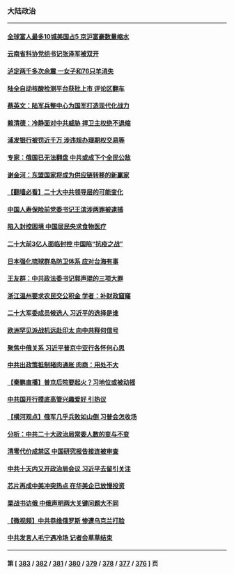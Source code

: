 ### 大陆政治
---
#### [全球富人最多10城美国占5 京沪富豪数量缩水](../../pages/ncid277/n13824278.md) 
#### [云南省科协党组书记张泽军被双开](../../pages/ncid277/n13823979.md) 
#### [泸定两千多次余震 一女子和76只羊消失](../../pages/ncid277/n13824005.md) 
#### [陆全自动核酸检测平台获批上市 评论区翻车](../../pages/ncid277/n13823962.md) 
#### [蔡英文：陆军兵整中心为国军打造现代化战力](../../pages/ncid277/n13824001.md) 
#### [赖清德：冷静面对中共威胁 捍卫主权绝不退缩](../../pages/ncid277/n13823911.md) 
#### [浦发银行被罚近千万 涉违规办理期权交易等](../../pages/ncid277/n13823903.md) 
#### [专家：俄国已无法翻盘 中共或成下个全民公敌](../../pages/ncid277/n13823801.md) 
#### [谢金河：东盟国家将成为供应链转移的新赢家](../../pages/ncid277/n13823757.md) 
#### [【翻墙必看】二十大中共领导层的可能变化](../../pages/ncid277/n13823715.md) 
#### [中国人寿保险前党委书记王滨涉两罪被逮捕](../../pages/ncid277/n13823733.md) 
#### [陷入封控困境 中国居民央求食物医疗](../../pages/ncid277/n13823589.md) 
#### [二十大前3亿人面临封控 中国陷“抗疫之战”](../../pages/ncid277/n13823735.md) 
#### [日本强化琉球群岛防卫体系 应对台海有事](../../pages/ncid277/n13823710.md) 
#### [王友群：中共政法委书记郭声琨的三项大罪](../../pages/ncid277/n13823608.md) 
#### [浙江温州要求农民交公积金 学者：补财政窟窿](../../pages/ncid277/n13823668.md) 
#### [二十大军委成员候选人 习近平的选择是谁](../../pages/ncid277/n13823536.md) 
#### [欧洲罕见派战机远赴印太 向中共释何信号](../../pages/ncid277/n13823532.md) 
#### [聚焦中俄关系 习近平普京中亚行各怀何心思](../../pages/ncid277/n13823571.md) 
#### [中共出政策抵制猪肉通胀 肉商：用处不大](../../pages/ncid277/n13823583.md) 
#### [【秦鹏直播】普京后院要起火？习地位或被动摇](../../pages/ncid277/n13823594.md) 
#### [中共国开行摸底高管兴趣爱好 引热议](../../pages/ncid277/n13822898.md) 
#### [【横河观点】俄军几乎兵败如山倒 习普会怎收场](../../pages/ncid277/n13823556.md) 
#### [分析：中共二十大政治局常委人数的变与不变](../../pages/ncid277/n13823553.md) 
#### [清零代价成禁区 中国研究报告接连被审查](../../pages/ncid277/n13823436.md) 
#### [中共十天内又开政治局会议 习近平去留引关注](../../pages/ncid277/n13823450.md) 
#### [芯片再成中美冲突热点 在华美企已放慢投资](../../pages/ncid277/n13823433.md) 
#### [栗战书访俄 中俄声明两大关键问题大不同](../../pages/ncid277/n13823387.md) 
#### [【微视频】中共恭维俄罗斯 惨遭乌克兰打脸](../../pages/ncid277/n13823347.md) 
#### [中共发言人毛宁遇冷场 记者会草草结束](../../pages/ncid277/n13822999.md) 

---
#### 第 [ [383](./383.md) / [382](./382.md) / [381](./381.md) / [380](./380.md) / [379](./379.md) / [378](./378.md) / [377](./377.md) / [376](./376.md) ] 页
